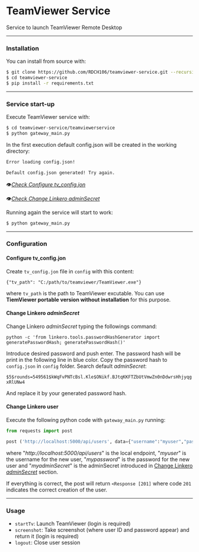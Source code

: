 # TeamViewer Service

Service to launch TeamViewer Remote Desktop

---------------------

### Installation

You can install from source with:

``` bash
$ git clone https://github.com/RDCH106/teamviewer-service.git --recursive
$ cd teamviewer-service
$ pip install -r requirements.txt
```

---------------------

### Service start-up

Execute TeamViewer service with:

``` bash
$ cd teamviewer-service/teamviewerservice
$ python gateway_main.py
```

In the first execution default config.json will be created in the working directory:

``` bash
Error loading config.json!

Default config.json generated! Try again.
```

👁️[*Check Configure tv_config.jon*](#configure-tv_configjon)

👁️[*Check Change Linkero adminSecret*](#change-linkero-adminsecret)

Running again the service will start to work:

``` bash
$ python gateway_main.py
```

---------------------

### Configuration

#### Configure tv_config.jon

Create `tv_config.jon` file in `config` with this content:

```
{"tv_path": "C:/path/to/teamviewer/TeamViewer.exe"}
```

where `tv_path` is the path to TeamViewer excutable. You can use **TiemViewer portable version without installation** for this purpose.

#### Change Linkero *adminSecret*

Change Linkero *adminSecret* typing the followings command:

```
python -c 'from linkero.tools.passwordHashGenerator import generatePasswordHash; generatePasswordHash()'
```

Introduce desired password and push enter. The password hash will be print in the following line in blue color. Copy the password hash to `config.json` in `config` folder. Search default *adminSecret*:

`$5$rounds=549561$kWqFvPNTcBsl.Kle$ONikf.BJtqKKFTZbUtVmwZn0nDdwrsHhjyqgxRlUNw4`

And replace it by your generated password hash.

#### Change Linkero user

Execute the following python code with `gateway_main.py` running:

```py
from requests import post

post ('http://localhost:5000/api/users', data={"username":"myuser","password":"mypassword","secret":"myadminSecret"})
```

where "*http://localhost:5000/api/users*" is the local endpoint, "*myuser*" is the username for the new user, "*mypassword*" is the password for the new user and "*myadminSecret*" is the adminSecret introduced in [Change Linkero *adminSecret*](#change-linkero-adminsecret) section.

If everything is correct, the post will return `<Response [201]` where code `201` indicates the correct creation of the user.

---------------------

### Usage

- `startTv`: Launch TeamViewer (login is required)
- `screenshot`: Take screenshot (where user ID and password appear) and return it (login is required) 
- `logout`: Close user session 
